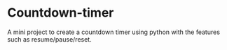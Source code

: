# Countdown-timer
A mini project to create a countdown timer using python with the features such as resume/pause/reset.
